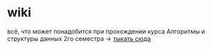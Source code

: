 # wiki
всё, что может понадобится при прохождении курса Алгоритмы и структуры данных 2го семестра -> [тыкать сюда](https://github.com/aiAlgo25/wiki/wiki)
